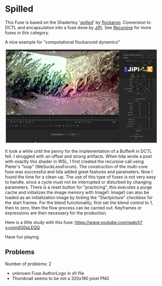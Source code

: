 # Spilled

This Fuse is based on the Shadertoy '_[spilled](https://www.shadertoy.com/view/MsGSRd)_' by [flockaroo](https://www.shadertoy.com/user/flockaroo). Conversion to DCTL and encapsulation into a fuse done by [JiPi](../../Site/Profiles/JiPi.md). See [Recursive](README.md) for more fuses in this category.

<!-- +++ DO NOT REMOVE THIS COMMENT +++ DO NOT ADD OR EDIT ANY TEXT BEFORE THIS LINE +++ IT WOULD BE A REALLY BAD IDEA +++ -->

A nice example for "computational flockarooid dynamics"

[![Spilled](Spilled.png)](Spilled.fuse)

It took a while until the penny for the implementation of a BufferA in DCTL fell. I struggled with an offset and strong artifacts. When tida wrote a post with exactly this shader in WSL, I first created the recursive call using Pieter's "loop" (WeSuckLessForum). The construction of the multi-core fuse was successful and tida added great features and parameters.
Now I found the time for a clean-up.
The use of this type of fuses is not very easy to handle, since a cycle must not be interrupted or disturbed by changing parameters. There is a reset button for "practicing", this executes a purge cache and initializes the image memory with Image1. Image1 can also be loaded as an initialization image by ticking the "Startpicture" checkbox for the start frames. For the blend functionality, first set the blend control to 1, then to zero, then the flow process can be carried out. Keyframes or expressions are then necessary for the production.


Here is a little study with this fuse: https://www.youtube.com/watch?v=oyndG0pLEQQ


Have fun playing

<!-- +++ DO NOT REMOVE THIS COMMENT +++ DO NOT EDIT ANY TEXT THAT COMES AFTER THIS LINE +++ TRUST ME: JUST DON'T DO IT +++ -->

## Problems

Number of problems: 2

- unknown Fuse.AuthorLogo in sfi file
- Thumbnail seems to be not a 320x180 pixel PNG



